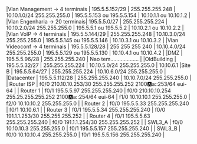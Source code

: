 |Vlan Management -> 4 terminais |  195.5.5.152/29  |  255.255.255.248 | 10.10.1.0/24 255.255.255.0 | 195.5.5.153 ou 195.5.5.154 | 10.10.1.1 ou 10.10.1.2 | 
|Vlan Engenharia -> 20 terminais|  195.5.5.0/27    |  255.255.255.224 | 10.10.2.0/24 255.255.255.0 | 195.5.5.1   ou 195.5.5.2   | 10.10.2.1 ou 10.10.2.2 | 
|Vlan VoIP       -> 4 terminais |  195.5.5.144/29  |  255.255.255.248 | 10.10.3.0/24 255.255.255.0 | 195.5.5.145 ou 195.5.5.146 | 10.10.3.1 ou 10.10.3.2 | 
|Vlan Videoconf  -> 4 terminais |  195.5.5.128/28  |  255 255 255 240 | 10.10.4.0/24 255.255.255.0 | 195.5.5.129 ou 195.5.5.130 | 10.10.4.1 ou 10.10.4.2 | 
|DMZ                            |  195.5.5.96/28   |  255.255.255.240 | Nao tem................... | 
|OldBuilding                    |  195.5.5.32/27   |  255.255.255.224 | 10.10.5.0/24 255.255.255.0 | 10.10.6.1
|Site B                         |  195.5.5.64/27   |  255.255.255.224 | 10.10.6.0/24 255.255.255.0 |
|Datacenter                     |  195.5.5.112/28  |  255.255.255.240 | 10.10.7.0/24 255.255.255.0 |
| Router ISP | f0/0 210.10.10.253/30 255.255.255.252 2100:a:a::253/64 eui-64 |
| Router 1   | f0/1 195.5.5.97 255.255.255.240 | f0/0 210.10.10.254 255.25.255.255.252   2100:a:a::254/64 eui-64 | f1/0 10.10.10.1 255.255.255.0 | f2/0 10.10.10.2 255.255.255.0 | 
| Router 2   | f0/0 195.5.5.33 255.255.255.240 | f0/1 10.10.6.1 |
| Router 3   | f0/1 195.5.5.34 255.255.255.240 | f0/0 191.1.1.253/30 255.255.255.252 |
| Router 4   | f0/1 195.5.5.63 255.255.255.240 | f0/0 191.1.1.254/30 255.255.255.252 |
| SWL3\_A    | f0/0 10.10.10.3 255.255.255.0   | f0/1 195.5.5.157 255.255.255.240 | 
| SWL3\_B    | f0/0 10.10.10.4 255.255.255.0   | f0/1 195.5.5.156 255.255.255.240 |
